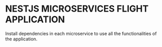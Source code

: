 # NESTJS MICROSERVICES FLIGHT APPLICATION

Install dependencies in each microservice to use all the functionalities of the application.
